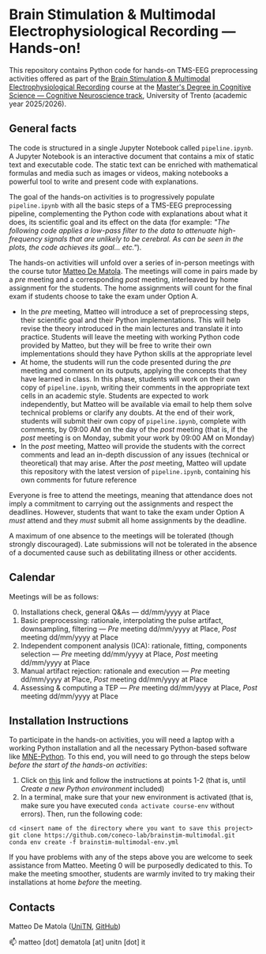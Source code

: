 # **Brain Stimulation & Multimodal Electrophysiological Recording &mdash; Hands-on!**

This repository contains Python code for hands-on TMS-EEG preprocessing activities offered as part of the [Brain Stimulation & Multimodal Electrophysiological Recording](https://unitn.coursecatalogue.cineca.it/insegnamenti/2025/50512_653501_96292/2011/50513/10168?annoOrdinamento=2011&coorte=2024) course at the [Master's Degree in Cognitive Science &mdash; Cognitive Neuroscience track](https://corsi.unitn.it/en/cognitive-science/program/overview), University of Trento (academic year 2025/2026). 

## General facts

The code is structured in a single Jupyter Notebook called `pipeline.ipynb`. A Jupyter Notebook is an interactive document that contains a mix of static text and executable code. The static text can be enriched with mathematical formulas and media such as images or videos, making notebooks a powerful tool to write and present code with explanations.

The goal of the hands-on activities is to progressively populate `pipeline.ipynb` with all the basic steps of a TMS-EEG preprocessing pipeline, complementing the Python code with explanations about what it does, its scientific goal and its effect on the data (for example: _"The following code applies a low-pass filter to the data to attenuate high-frequency signals that are unlikely to be cerebral. As can be seen in the plots, the code achieves its goal... etc."_). 

The hands-on activities will unfold over a series of in-person meetings with the course tutor [Matteo De Matola](https://webapps.unitn.it/du/en/Persona/PER0247884/Curriculum). The meetings will come in pairs made by a _pre_ meeting and a corresponding _post_ meeting, interleaved by home assignment for the students. The home assignments will count for the final exam if students choose to take the exam under Option A.

- In the _pre_ meeting, Matteo will introduce a set of preprocessing steps, their scientific goal and their Python implementations. This will help revise the theory introduced in the main lectures and translate it into practice. Students will leave the meeting with working Python code provided by Matteo, but they will be free to write their own implementations should they have Python skills at the appropriate level 
- At home, the students will run the code presented during the _pre_ meeting and comment on its outputs, applying the concepts that they have learned in class. In this phase, students will work on their own copy of `pipeline.ipynb`, writing their comments in the appropriate text cells in an academic style. Students are expected to work independently, but Matteo will be available via email to help them solve technical problems or clarify any doubts. At the end of their work, students will submit their own copy of `pipeline.ipynb`, complete with comments, by 09:00 AM on the day of the _post_ meeting (that is, if the _post_ meeting is on Monday, submit your work by 09:00 AM on Monday)
- In the _post_ meeting, Matteo will provide the students with the correct comments and lead an in-depth discussion of any issues (technical or theoretical) that may arise. After the _post_ meeting, Matteo will update this repository with the latest version of `pipeline.ipynb`, containing his own comments for future reference

Everyone is free to attend the meetings, meaning that attendance does not imply a commitment to carrying out the assignments and respect the deadlines. However, students that want to take the exam under Option A _must_ attend and they _must_ submit all home assignments by the deadline. 

A maximum of one absence to the meetings will be tolerated (though strongly discouraged). Late submissions will not be tolerated in the absence of a documented cause such as debilitating illness or other accidents. 

## **Calendar**

Meetings will be as follows:

0. Installations check, general Q&As &mdash; dd/mm/yyyy at Place
1. Basic preprocessing: rationale, interpolating the pulse artifact, downsampling, filtering &mdash; _Pre_ meeting dd/mm/yyyy at Place, _Post_ meeting dd/mm/yyyy at Place 
2. Independent component analysis (ICA): rationale, fitting, components selection &mdash; _Pre_ meeting dd/mm/yyyy at Place, _Post_ meeting dd/mm/yyyy at Place
3. Manual artifact rejection: rationale and execution &mdash; _Pre_ meeting dd/mm/yyyy at Place, _Post_ meeting dd/mm/yyyy at Place
4. Assessing & computing a TEP &mdash; _Pre_ meeting dd/mm/yyyy at Place, _Post_ meeting dd/mm/yyyy at Place

## **Installation Instructions**

To participate in the hands-on activities, you will need a laptop with a working Python installation and all the necessary Python-based software like [MNE-Python](https://mne.tools/stable/index.html). To this end, you will need to go through the steps below _before the start of the hands-on activities_:

1. Click on [this](https://github.com/vigji/python-cimec-2025/blob/main/docs/python-installation.md) link and follow the instructions at points 1-2 (that is, until _Create a new Python environment_ included)
2. In a terminal, make sure that your new environment is activated (that is, make sure you have executed `conda activate course-env` without errors). Then, run the following code:

```
cd <insert name of the directory where you want to save this project>
git clone https://github.com/coneco-lab/brainstim-multimodal.git
conda env create -f brainstim-multimodal-env.yml
```

If you have problems with any of the steps above you are welcome to seek assistance from Matteo. Meeting 0 will be purposedly dedicated to this. To make the meeting smoother, students are warmly invited to try making their installations at home _before_ the meeting.

## Contacts

Matteo De Matola ([UniTN](https://webapps.unitn.it/du/en/Persona/PER0247884/Curriculum), [GitHub](https://github.com/matteo-d-m))

:mailbox: matteo [dot] dematola [at] unitn [dot] it